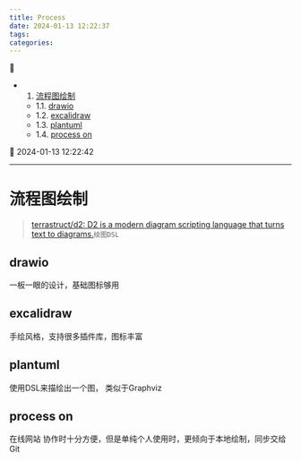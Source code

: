 ```yaml
---
title: Process
date: 2024-01-13 12:22:37
tags: 
categories: 
---
```


💠

- 1. [流程图绘制](#流程图绘制)
    - 1.1. [drawio](#drawio)
    - 1.2. [excalidraw](#excalidraw)
    - 1.3. [plantuml](#plantuml)
    - 1.4. [process on](#process-on)

💠 2024-01-13 12:22:42
****************************************
# 流程图绘制

> [terrastruct/d2: D2 is a modern diagram scripting language that turns text to diagrams.](https://github.com/terrastruct/d2)`绘图DSL`  

## drawio
一板一眼的设计，基础图标够用

## excalidraw
手绘风格，支持很多插件库，图标丰富

## plantuml
使用DSL来描绘出一个图， 类似于Graphviz

## process on 
在线网站 协作时十分方便，但是单纯个人使用时，更倾向于本地绘制，同步交给Git
